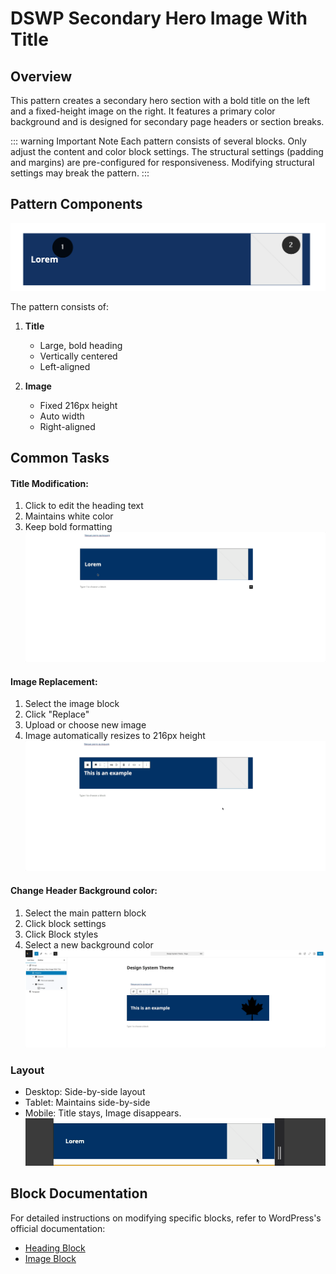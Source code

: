 # DSWP Secondary Hero Image With Title

## Overview
This pattern creates a secondary hero section with a bold title on the left and a fixed-height image on the right. It features a primary color background and is designed for secondary page headers or section breaks.

::: warning Important Note
Each pattern consists of several blocks. Only adjust the content and color block settings. The structural settings (padding and margins) are pre-configured for responsiveness. Modifying structural settings may break the pattern.
:::

## Pattern Components
![Pattern Components](/images/patterns/dswp-secondary-hero-image-with-title/a.png)

The pattern consists of:
1. **Title**
   - Large, bold heading
   - Vertically centered
   - Left-aligned

2. **Image**
   - Fixed 216px height
   - Auto width
   - Right-aligned

## Common Tasks

#### Title Modification:
1. Click to edit the heading text
2. Maintains white color
3. Keep bold formatting
![Title editing](/images/patterns/dswp-secondary-hero-image-with-title/b.gif)

#### Image Replacement:
1. Select the image block
2. Click "Replace"
3. Upload or choose new image
4. Image automatically resizes to 216px height
![Image replacement](/images/patterns/dswp-secondary-hero-image-with-title/c.gif)

#### Change Header Background color:
1. Select the main pattern block
2. Click block settings
3. Click Block styles
4. Select a new background color
![Image replacement](/images/patterns/dswp-secondary-hero-image-with-title/d.gif)

### Layout
- Desktop: Side-by-side layout
- Tablet: Maintains side-by-side
- Mobile: Title stays, Image disappears.
![Responsive behavior](/images/patterns/dswp-secondary-hero-image-with-title/e.gif)

## Block Documentation
For detailed instructions on modifying specific blocks, refer to WordPress's official documentation:
- [Heading Block](https://wordpress.com/support/wordpress-editor/blocks/heading-block/)
- [Image Block](https://wordpress.com/support/wordpress-editor/blocks/image-block/)
